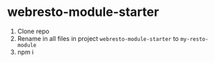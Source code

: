 # webresto-module-starter

1. Clone repo
2. Rename in all files in project `webresto-module-starter` to `my-resto-module`
3. npm i